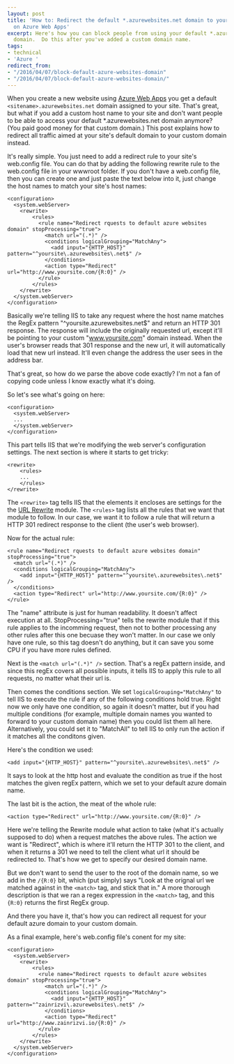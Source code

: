 ```yaml
---
layout: post
title: 'How to: Redirect the default *.azurewebsites.net domain to your custom domain
  on Azure Web Apps'
excerpt: Here's how you can block people from using your default *.azurewebsites.net
  domain.  Do this after you've added a custom domain name.
tags:
- technical
- 'Azure '
redirect_from: 
- "/2016/04/07/block-default-azure-websites-domain"
- "/2016/04/07/block-default-azure-websites-domain/"
---
```

When you create a new website using [Azure Web Apps](https://azure.microsoft.com/en-us/services/app-service/web/) you get a default `<sitename>.azurewebsites.net` domain assigned to your site.  That's great, but what if you add a custom host name to your site and don't want people to be able to access your default *.azurewebsites.net domain anymore? (You paid good money for that custom domain.)  This post explains how to redirect all traffic aimed at your site's default domain to your custom domain instead.

It's really simple. You just need to add a redirect rule to your site's web.config file.  You can do that by adding the following rewrite rule to the web.config file in your wwwroot folder.  If you don't have a web.config file, then you can create one and just paste the text below into it, just change the host names to match your site's host names:

```
<configuration>
  <system.webServer>  
    <rewrite>  
        <rules>  
          <rule name="Redirect rquests to default azure websites domain" stopProcessing="true">
            <match url="(.*)" />  
            <conditions logicalGrouping="MatchAny">
              <add input="{HTTP_HOST}" pattern="^yoursite\.azurewebsites\.net$" />
            </conditions>
            <action type="Redirect" url="http://www.yoursite.com/{R:0}" />  
          </rule>  
        </rules>  
    </rewrite>  
  </system.webServer>  
</configuration>  
```

Basically we're telling IIS to take any request where the host name matches the RegEx pattern "^yoursite\.azurewebsites\.net$" and return an HTTP 301 response. The response will include the originally requested url, except it'll be pointing to your custom "www.yoursite.com" domain instead.  When the user's browser reads that 301 response and the new url, it will automatically load that new url instead. It'll even change the address the user sees in the address bar.

That's great, so how do we parse the above code exactly?  I'm not a fan of copying code unless I know exactly what it's doing. 

So let's see what's going on here:

```
<configuration>
  <system.webServer>  
  ...
  </system.webServer>  
</configuration>  
```

This part tells IIS that we're modifying the web server's configuration settings. The next section is where it starts to get tricky:

```
<rewrite>  
    <rules> 
    ... 
    </rules>  
</rewrite>  
```

The `<rewrite>` tag tells IIS that the elements it encloses are settings for the the [URL Rewrite](http://www.iis.net/learn/extensions/url-rewrite-module/creating-rewrite-rules-for-the-url-rewrite-module) module.  The `<rules>` tag lists all the rules that we want that module to follow.   In our case, we want it to follow a rule that will return a HTTP 301 redirect response to the client (the user's web browser).

Now for the actual rule:

```
<rule name="Redirect rquests to default azure websites domain" stopProcessing="true">
  <match url="(.*)" />  
  <conditions logicalGrouping="MatchAny">
    <add input="{HTTP_HOST}" pattern="^yoursite\.azurewebsites\.net$" />
  </conditions>
  <action type="Redirect" url="http://www.yoursite.com/{R:0}" />  
</rule>  
```

The "name" attribute is just for human readability. It doesn't affect execution at all. StopProcessing="true" tells the rewrite module that if this rule applies to the incomming request, then not to bother processing any other rules  after this one becuase they won't matter.  In our case we only have one rule, so this tag doesn't do anything, but it can save you some CPU if you have more rules defined.

Next is the `<match url="(.*)" />` section. That's a regEx pattern inside, and since this regEx covers all possible inputs, it tells IIS to apply this rule to all requests, no matter what their url is.

Then comes the conditions section. We set `logicalGrouping="MatchAny"` to tell IIS to execute the rule if any of the following conditions hold true.  Right now we only have one condition, so again it doesn't matter, but if you had multiple conditions (for example, multiple domain names you wanted to forward to your custom domain name) then you could list them all here. Alternatively, you could set it to "MatchAll" to tell IIS to only run the action if it matches all the conditons given.

Here's the condition we used:

```
<add input="{HTTP_HOST}" pattern="^yoursite\.azurewebsites\.net$" />
```

It says to look at the http host and evaluate the condition as true if the host matches the given regEx pattern, which we set to your default azure domain name.

The last bit is the action, the meat of the whole rule:

```
<action type="Redirect" url="http://www.yoursite.com/{R:0}" />  
```

Here we're telling the Rewrite module what action to take (what it's actually supposed to do) when a request matches the above rules.  The action we want is "Redirect", which is where it'll return the HTTP 301 to the client, and when it returns a 301 we need to tell the client what url it should be redirected to. That's how we get to specify our desired domain name. 

But we don't want to send the user to the root of the domain name, so we add in the `/{R:0}` bit, which (put simply) says "Look at the orignal url we matched against in the `<match>` tag, and stick that in."  A more thorough description is that we ran a regex expression in the `<match>` tag, and this `{R:0}` returns the first RegEx group.

And there you have it, that's how you can redirect all request for your default azure domain to your custom domain.

As a final example, here's web.config file's conent for my site:

```
<configuration>
  <system.webServer>  
    <rewrite>  
        <rules>  
          <rule name="Redirect rquests to default azure websites domain" stopProcessing="true">
            <match url="(.*)" />  
            <conditions logicalGrouping="MatchAny">
              <add input="{HTTP_HOST}" pattern="^zainrizvi\.azurewebsites\.net$" />
            </conditions>
            <action type="Redirect" url="http://www.zainrizvi.io/{R:0}" />  
          </rule>  
        </rules>  
    </rewrite>  
  </system.webServer>  
</configuration>  
```
